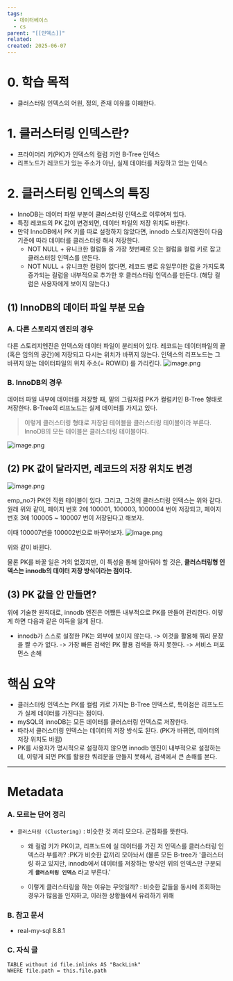 ```yaml
---
tags:
  - 데이터베이스
  - cs
parent: "[[인덱스]]"
related: 
created: 2025-06-07
---
```


# 0. 학습 목적
- 클러스터링 인덱스의 어원, 정의, 존재 이유를 이해한다.

# 1. 클러스터링 인덱스란? 
- 프라이머리 키(PK)가 인덱스의 컬럼 키인 B-Tree 인덱스
- 리프노드가 레코드가 있는 주소가 아닌, 실제 데이터를 저장하고 있는 인덱스

# 2. 클러스터링 인덱스의 특징
- InnoDB는 데이터 파일 부분이 클러스터링 인덱스로 이루어져 있다.
- 특정 레코드의 PK 값이 변경되면, 데이터 파일의 저장 위치도 바뀐다. 
- 만약 InnoDB에서 PK 키를 따로 설정하지 않았다면, innodb 스토리지엔진이 다음 기준에 따라 데이터를 클러스터링 해서 저장한다.
	- NOT NULL + 유니크한 컬럼들 중 가장 첫번쨰로 오는 컬럼을 컬럼 키로 잡고 클러스터링 인덱스를 만든다.
	- NOT NULL + 유니크한 컬럼이 없다면, 레코드 별로 유일무이한 값을 가지도록 증가되는 컬럼을 내부적으로 추가한 후 클러스터링 인덱스를 만든다. (해당 컬럼은 사용자에게 보이지 않는다.)

## (1) InnoDB의 데이터 파일 부분 모습 

### A. 다른 스토리지 엔진의 경우
다른 스토리지엔진은 인덱스와 데이터 파일이 분리되어 있다. 
레코드는 데이터파일의  끝 (혹은 임의의 공간)에 저장되고 다시는 위치가 바뀌지 않는다. 
인덱스의 리프노드는 그 바뀌지 않는 데이터파일의 위치 주소(= ROWID) 를 가리킨다.
![image.png](https://raw.githubusercontent.com/dalcheonroadhead/img-cloud/main/2025-05/20250607215050.png)

### B. InnoDB의 경우
데이터 파일 내부에 데이터를 저장할 때, 밑의 그림처럼 PK가 컬럼키인 B-Tree 형태로 저장한다.
B-Tree의 리프노드는 실제 데이터를 가지고 있다.

> 이렇게 클러스터링 형태로 저장된 테이블을 클러스터링 테이블이라 부른다.
> InnoDB의 모든 테이블은 클러스터링 테이블이다.

![image.png](https://raw.githubusercontent.com/dalcheonroadhead/img-cloud/main/2025-05/20250607215305.png)

## (2) PK 값이 달라지면, 레코드의 저장 위치도 변경
![image.png](https://raw.githubusercontent.com/dalcheonroadhead/img-cloud/main/2025-05/20250607221511.png)

emp_no가 PK인 직원 테이블이 있다. 그리고, 그것의 클러스터링 인덱스는 위와 같다.
원래 위와 같이, 페이지 번호 2에 100001, 100003, 1000004 번이 저장되고, 페이지 번호 3에 100005  ~ 100007 번이 저장된다고 해보자.

이때 100007번을 100002번으로 바꾸어보자.
![image.png](https://raw.githubusercontent.com/dalcheonroadhead/img-cloud/main/2025-05/20250607221900.png)

위와 같이 바뀐다. 

물론 PK를 바꿀 일은 거의 없겠지만, 이 특성을 통해 알아둬야 할 것은,
**클러스터링형 인덱스는 innodb의 데이터 저장 방식이라는 점이다.**

## (3) PK 값을 안 만들면? 
위에 기술한 원칙대로, innodb 엔진은 어쨌든 내부적으로 PK를 만들어 관리한다. 
이렇게 하면 다음과 같은 이득을 잃게 된다.

- innodb가 스스로 설정한 PK는 외부에 보이지 않는다. -> 이것을 활용해 쿼리 문장을 짤 수가 없다. -> 가장 빠른 검색인 PK 활용 검색을 하지 못한다. -> 서비스 퍼포먼스 손해

# 핵심 요약

- 클러스터링 인덱스는 PK를 컬럼 키로 가지는 B-Tree 인덱스로, 특이점은 리프노드가 실제 데이터를 가진다는 점이다.
- mySQL의 innoDB는 모든 데이터를 클러스터링 인덱스로 저장한다. 
- 따라서 클러스터링 인덱스는 데이터의 저장 방식도 된다. (PK가 바뀌면, 데이터의 저장 위치도 바뀜) 
- PK를 사용자가 명시적으로 설정하지 않으면 innodb 엔진이 내부적으로 설정하는데, 이렇게 되면 PK를 활용한 쿼리문을 만들지 못해서, 검색에서 큰 손해를 본다.

---

# Metadata

### A. 모르는 단어 정리

- `클러스터링 (Clustering)`
  : 비슷한 것 끼리 모으다. 군집화를 뜻한다.
  
	- 왜 컬럼 키가 PK이고, 리프노드에 실 데이터를 가진 저 인덱스를 클러스터링 인덱스라 부를까? 
	  :PK가 비슷한 값끼리 모아놔서
	  (물론 모든 B-tree가 '클러스터링 하고 있지만, innodb에서 데이터를 저장하는 방식인 위의 인덱스만 구분되게 **`클러스터링 인덱스`** 라고 부른다.'
	  
	- 이렇게 클러스터링을 하는 이유는 무엇일까? 
	   : 비슷한 값들을 동시에 조회하는 경우가 많음을 인지하고, 이러한 상황들에서 유리하기 위해

###  B. 참고 문서
- real-my-sql 8.8.1  

### C. 자식 글

```dataview
TABLE without id file.inlinks AS "BackLink"
WHERE file.path = this.file.path
```
